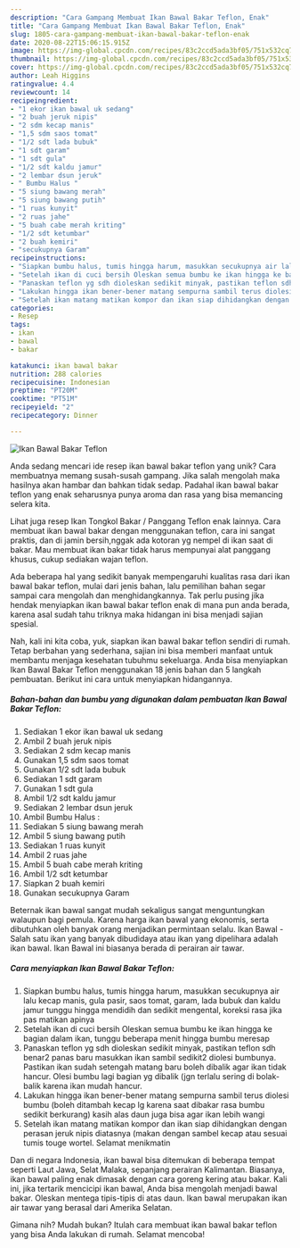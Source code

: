 ```yaml
---
description: "Cara Gampang Membuat Ikan Bawal Bakar Teflon, Enak"
title: "Cara Gampang Membuat Ikan Bawal Bakar Teflon, Enak"
slug: 1805-cara-gampang-membuat-ikan-bawal-bakar-teflon-enak
date: 2020-08-22T15:06:15.915Z
image: https://img-global.cpcdn.com/recipes/83c2ccd5ada3bf05/751x532cq70/ikan-bawal-bakar-teflon-foto-resep-utama.jpg
thumbnail: https://img-global.cpcdn.com/recipes/83c2ccd5ada3bf05/751x532cq70/ikan-bawal-bakar-teflon-foto-resep-utama.jpg
cover: https://img-global.cpcdn.com/recipes/83c2ccd5ada3bf05/751x532cq70/ikan-bawal-bakar-teflon-foto-resep-utama.jpg
author: Leah Higgins
ratingvalue: 4.4
reviewcount: 14
recipeingredient:
- "1 ekor ikan bawal uk sedang"
- "2 buah jeruk nipis"
- "2 sdm kecap manis"
- "1,5 sdm saos tomat"
- "1/2 sdt lada bubuk"
- "1 sdt garam"
- "1 sdt gula"
- "1/2 sdt kaldu jamur"
- "2 lembar dsun jeruk"
- " Bumbu Halus "
- "5 siung bawang merah"
- "5 siung bawang putih"
- "1 ruas kunyit"
- "2 ruas jahe"
- "5 buah cabe merah kriting"
- "1/2 sdt ketumbar"
- "2 buah kemiri"
- "secukupnya Garam"
recipeinstructions:
- "Siapkan bumbu halus, tumis hingga harum, masukkan secukupnya air lalu kecap manis, gula pasir, saos tomat, garam, lada bubuk dan kaldu jamur tunggu hingga mendidih dan sedikit mengental, koreksi rasa jika pas matikan apinya"
- "Setelah ikan di cuci bersih Oleskan semua bumbu ke ikan hingga ke bagian dalam ikan, tunggu beberapa menit hingga bumbu meresap"
- "Panaskan teflon yg sdh dioleskan sedikit minyak, pastikan teflon sdh benar2 panas baru masukkan ikan sambil sedikit2 diolesi bumbunya. Pastikan ikan sudah setengah matang baru boleh dibalik agar ikan tidak hancur. Olesi bumbu lagi bagian yg dibalik (jgn terlalu sering di bolak-balik karena ikan mudah hancur."
- "Lakukan hingga ikan bener-bener matang sempurna sambil terus diolesi bumbu (boleh ditambah kecap lg karena saat dibakar rasa bumbu sedikit berkurang) kasih alas daun juga bisa agar ikan lebih wangi"
- "Setelah ikan matang matikan kompor dan ikan siap dihidangkan dengan perasan jeruk nipis diatasnya (makan dengan sambel kecap atau sesuai tumis touge wortel. Selamat menikmatin"
categories:
- Resep
tags:
- ikan
- bawal
- bakar

katakunci: ikan bawal bakar 
nutrition: 288 calories
recipecuisine: Indonesian
preptime: "PT20M"
cooktime: "PT51M"
recipeyield: "2"
recipecategory: Dinner

---
```



![Ikan Bawal Bakar Teflon](https://img-global.cpcdn.com/recipes/83c2ccd5ada3bf05/751x532cq70/ikan-bawal-bakar-teflon-foto-resep-utama.jpg)

Anda sedang mencari ide resep ikan bawal bakar teflon yang unik? Cara membuatnya memang susah-susah gampang. Jika salah mengolah maka hasilnya akan hambar dan bahkan tidak sedap. Padahal ikan bawal bakar teflon yang enak seharusnya punya aroma dan rasa yang bisa memancing selera kita.

Lihat juga resep Ikan Tongkol Bakar / Panggang Teflon enak lainnya. Cara membuat ikan bawal bakar dengan menggunakan teflon, cara ini sangat praktis, dan di jamin bersih,nggak ada kotoran yg nempel di ikan saat di bakar. Mau membuat ikan bakar tidak harus mempunyai alat panggang khusus, cukup sediakan wajan teflon.

Ada beberapa hal yang sedikit banyak mempengaruhi kualitas rasa dari ikan bawal bakar teflon, mulai dari jenis bahan, lalu pemilihan bahan segar sampai cara mengolah dan menghidangkannya. Tak perlu pusing jika hendak menyiapkan ikan bawal bakar teflon enak di mana pun anda berada, karena asal sudah tahu triknya maka hidangan ini bisa menjadi sajian spesial.


Nah, kali ini kita coba, yuk, siapkan ikan bawal bakar teflon sendiri di rumah. Tetap berbahan yang sederhana, sajian ini bisa memberi manfaat untuk membantu menjaga kesehatan tubuhmu sekeluarga. Anda bisa menyiapkan Ikan Bawal Bakar Teflon menggunakan 18 jenis bahan dan 5 langkah pembuatan. Berikut ini cara untuk menyiapkan hidangannya.

<!--inarticleads1-->

##### Bahan-bahan dan bumbu yang digunakan dalam pembuatan Ikan Bawal Bakar Teflon:

1. Sediakan 1 ekor ikan bawal uk sedang
1. Ambil 2 buah jeruk nipis
1. Sediakan 2 sdm kecap manis
1. Gunakan 1,5 sdm saos tomat
1. Gunakan 1/2 sdt lada bubuk
1. Sediakan 1 sdt garam
1. Gunakan 1 sdt gula
1. Ambil 1/2 sdt kaldu jamur
1. Sediakan 2 lembar dsun jeruk
1. Ambil  Bumbu Halus :
1. Sediakan 5 siung bawang merah
1. Ambil 5 siung bawang putih
1. Sediakan 1 ruas kunyit
1. Ambil 2 ruas jahe
1. Ambil 5 buah cabe merah kriting
1. Ambil 1/2 sdt ketumbar
1. Siapkan 2 buah kemiri
1. Gunakan secukupnya Garam


Beternak ikan bawal sangat mudah sekaligus sangat menguntungkan walaupun bagi pemula. Karena harga ikan bawal yang ekonomis, serta dibutuhkan oleh banyak orang menjadikan permintaan selalu. Ikan Bawal - Salah satu ikan yang banyak dibudidaya atau ikan yang dipelihara adalah ikan bawal. Ikan Bawal ini biasanya berada di perairan air tawar. 

<!--inarticleads2-->

##### Cara menyiapkan Ikan Bawal Bakar Teflon:

1. Siapkan bumbu halus, tumis hingga harum, masukkan secukupnya air lalu kecap manis, gula pasir, saos tomat, garam, lada bubuk dan kaldu jamur tunggu hingga mendidih dan sedikit mengental, koreksi rasa jika pas matikan apinya
1. Setelah ikan di cuci bersih Oleskan semua bumbu ke ikan hingga ke bagian dalam ikan, tunggu beberapa menit hingga bumbu meresap
1. Panaskan teflon yg sdh dioleskan sedikit minyak, pastikan teflon sdh benar2 panas baru masukkan ikan sambil sedikit2 diolesi bumbunya. Pastikan ikan sudah setengah matang baru boleh dibalik agar ikan tidak hancur. Olesi bumbu lagi bagian yg dibalik (jgn terlalu sering di bolak-balik karena ikan mudah hancur.
1. Lakukan hingga ikan bener-bener matang sempurna sambil terus diolesi bumbu (boleh ditambah kecap lg karena saat dibakar rasa bumbu sedikit berkurang) kasih alas daun juga bisa agar ikan lebih wangi
1. Setelah ikan matang matikan kompor dan ikan siap dihidangkan dengan perasan jeruk nipis diatasnya (makan dengan sambel kecap atau sesuai tumis touge wortel. Selamat menikmatin


Dan di negara Indonesia, ikan bawal bisa ditemukan di beberapa tempat seperti Laut Jawa, Selat Malaka, sepanjang perairan Kalimantan. Biasanya, ikan bawal paling enak dimasak dengan cara goreng kering atau bakar. Kali ini, jika tertarik mencicipi ikan bawal, Anda bisa mengolah menjadi bawal bakar. Oleskan mentega tipis-tipis di atas daun. Ikan bawal merupakan ikan air tawar yang berasal dari Amerika Selatan. 

Gimana nih? Mudah bukan? Itulah cara membuat ikan bawal bakar teflon yang bisa Anda lakukan di rumah. Selamat mencoba!
